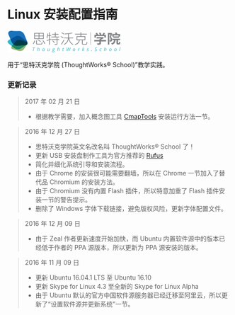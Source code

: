 # Linux 安装配置指南

![](../gitbook/images/logo.png)

用于“思特沃克学院 (ThoughtWorks® School)”教学实践。

### 更新记录

> 2017 年 02 月 21 日
> - 根据教学需要，加入概念图工具 [CmapTools](http://cmap.ihmc.us/cmaptools/) 安装运行方法一节。

> 2016 年 12 月 27 日
> - 思特沃克学院英文名改名叫 ThoughtWorks® School 了！
> - 更新 USB 安装盘制作工具为官方推荐的 [Rufus](https://rufus.akeo.ie/?locale=zh_CN)
> - 简化并细化系统引导和安装流程。
> - 由于 Chrome 的安装很可能需要翻墙，所以在 Chrome 一节加入了替代品 Chromium 的安装方法。
> - 由于 Chromium 没有内置 Flash 插件，所以特意加重了 Flash 插件安装一节的警告提示。
> - 删除了 Windows 字体下载链接，避免版权风险，更新字体配置文件。

> 2016 年 12 月 09 日
> - 由于 Zeal 作者更新速度开始加快，而 Ubuntu 内置软件源中的版本已经低于作者的 PPA 源版本，所以更新为 PPA 源安装的版本。

> 2016 年 11 月 09 日
> - 更新 Ubuntu 16.04.1 LTS 至 Ubuntu 16.10
> - 更新 Skype for Linux 4.3 至全新的 Skype for Linux Alpha
> - 由于 Ubuntu 默认的官方中国软件源服务器已经迁移至阿里云，所以更新了“设置软件源并更新系统”一节。
